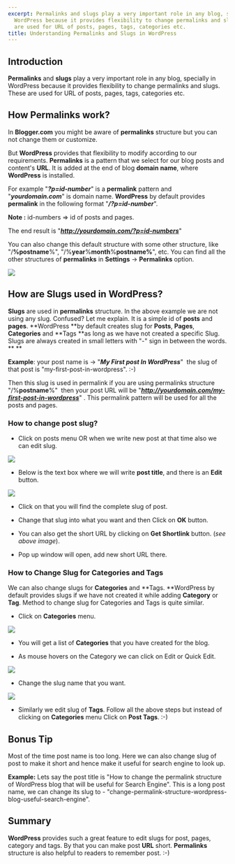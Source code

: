 ```yaml
---
excerpt: Permalinks and slugs play a very important role in any blog, specially in
  WordPress because it provides flexibility to change permalinks and slugs. These
  are used for URL of posts, pages, tags, categories etc.
title: Understanding Permalinks and Slugs in WordPress
---
```


## Introduction


**Permalinks** and **slugs** play a very important role in any blog, specially in WordPress because it provides flexibility to change permalinks and slugs. These are used for URL of posts, pages, tags, categories etc.


## How Permalinks work?


In **Blogger.com** you might be aware of **permalinks** structure but you can not change them or customize.

But **WordPress** provides that flexibility to modify according to our requirements. **Permalinks** is a pattern that we select for our blog posts and  content's **URL**. It is added at the end of blog **domain** **name**, where **WordPress** is  installed.

For example "**_?p=id-number_**" is a **permalink** pattern and "**_yourdomain.com_**" is domain name. **WordPress** by default provides **permalink** in the following format "**_/?p=id-number_**".

**Note :** id-numbers => id of posts and pages.

The end result is "**_http://yourdomain.com/?p=id-numbers_**"

You can also change this default structure with some other structure, like "/**%postname**%", "/%**year**%**month**%**postname%**", etc. You can find all the other structures of **permalinks** in **Settings** -> **Permalinks** option.

[![](https://rtcamp.com/wp-content/uploads/2010/08/permalinks.png)](https://rtcamp.com/wp-content/uploads/2010/08/permalinks.png)


## How are Slugs used in WordPress?


**Slugs** are used in **permalinks** structure. In the above example we are not using any slug. Confused? Let me explain. It is a simple id of **posts** and **pages**. **WordPress **by default creates slug for **Posts**, **Pages**, **Categories** and **Tags **as long as we have not created a specific Slug. Slugs are always created in small letters with "-" sign in between the words. ** **

**Example**: your post name is -> "**_My First post In WordPress_**"  the slug of that post is "my-first-post-in-wordpress". :-)

Then this slug is used in permalink if you are using permalinks structure "/%**postname**%"  then your post URL will be "**_http://yourdomain.com/my-first-post-in-wordpress_**" . This permalink pattern will be used for all the posts and pages.


### How to change post slug?





	
  * Click on posts menu OR when we write new post at that time also we can edit slug.


[![](https://rtcamp.com/wp-content/uploads/2010/08/post-edit.png)](https://rtcamp.com/wp-content/uploads/2010/08/post-edit.png)



	
  * Below is the text box where we will write **post title**, and there is an **Edit** button.


[![](https://rtcamp.com/wp-content/uploads/2010/08/edit-slug.png)](https://rtcamp.com/wp-content/uploads/2010/08/edit-slug.png)



	
  * Click on that you will find the complete slug of post.

	
  * Change that slug into what you want and then Click on **OK** button.

	
  * You can also get the short URL by clicking on **Get Shortlink** button. (_see above image_).

	
  * Pop up window will open, add new short URL there.




### How to Change Slug for Categories and Tags


We can also change slugs for **Categories** and **Tags. **WordPress by default provides slugs if we have not created it while adding **Category** or **Tag**. Method to change slug for Categories and Tags is quite similar.



	
  * Click on **Categories** menu.


[![](https://rtcamp.com/wp-content/uploads/2010/08/edit-category.png)](https://rtcamp.com/wp-content/uploads/2010/08/edit-category.png)



	
  * You will get a list of **Categories** that you have created for the blog.

	
  * As mouse hovers on the Category we can click on Edit or Quick Edit.


[![](https://rtcamp.com/wp-content/uploads/2010/08/category-slug.png)](https://rtcamp.com/wp-content/uploads/2010/08/category-slug.png)



	
  * Change the slug name that you want.


[![](https://rtcamp.com/wp-content/uploads/2010/08/change-slug.png)](https://rtcamp.com/wp-content/uploads/2010/08/change-slug.png)



	
  * Similarly we edit slug of **Tags**. Follow all the above steps but instead of clicking on **Categories** menu Click on **Post Tags**. :-)




## Bonus Tip


Most of the time post name is too long. Here we can also change slug  of post to make it short and hence make it useful for search engine to look up.

**Example:** Lets say the post title is "How to change the permalink structure of  WordPress blog that will be useful for Search Engine". This is a long  post name, we can change its slug to - "change-permalink-structure-wordpress-blog-useful-search-engine".


## Summary


**WordPress** provides such a great feature to edit slugs for post, pages, category and tags. By that you can make post **URL** short. **Permalinks** structure is also helpful to readers to remember post. :-)

